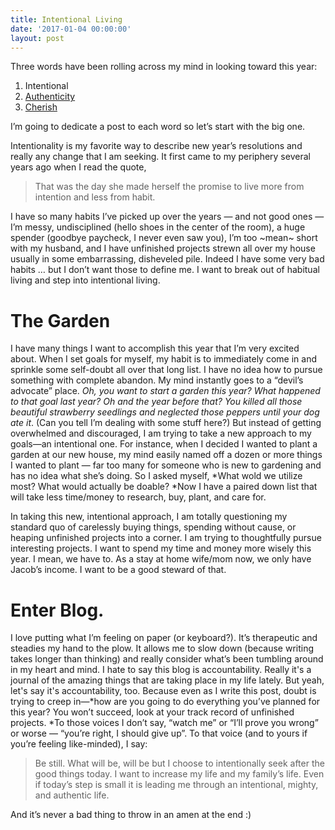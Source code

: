 ```yaml
---
title: Intentional Living
date: '2017-01-04 00:00:00'
layout: post
---
```

Three words have been rolling across my mind in looking toward this year:

1.  Intentional
2.  [Authenticity](http://bethanygearee.com/2017/01/06/authenticity.html)
3.  [Cherish](http://bethanygearee.com/2017/01/07/cherish.html)

I’m going to dedicate a post to each word so let’s start with the big one.

Intentionality is my favorite way to describe new year’s resolutions and really any change that I am seeking. It first came to my periphery several years ago when I read the quote,

> That was the day she made herself the promise to live more from intention and less from habit.

I have so many habits I’ve picked up over the years — and not good ones — I’m messy, undisciplined (hello shoes in the center of the room), a huge spender (goodbye paycheck, I never even saw you), I’m too ~mean~ short with my husband, and I have unfinished projects strewn all over my house usually in some embarrassing, disheveled pile. Indeed I have some very bad habits … but I don’t want those to define me. I want to break out of habitual living and step into intentional living.

# The Garden

I have many things I want to accomplish this year that I’m very excited about. When I set goals for myself, my habit is to immediately come in and sprinkle some self-doubt all over that long list. I have no idea how to pursue something with complete abandon. My mind instantly goes to a “devil’s advocate” place. _Oh, you want to start a garden this year? What happened to that goal last year? Oh and the year before that? You killed all those beautiful strawberry seedlings and neglected those peppers until your dog ate it_. (Can you tell I’m dealing with some stuff here?) But instead of getting overwhelmed and discouraged, I am trying to take a new approach to my goals—an intentional one. For instance, when I decided I wanted to plant a garden at our new house, my mind easily named off a dozen or more things I wanted to plant — far too many for someone who is new to gardening and has no idea what she’s doing. So I asked myself, *What wold we utilize most? What would actually be doable? *Now I have a paired down list that will take less time/money to research, buy, plant, and care for. 

In taking this new, intentional approach, I am totally questioning my standard quo of carelessly buying things, spending without cause, or heaping unfinished projects into a corner. I am trying to thoughtfully pursue interesting projects. I want to spend my time and money more wisely this year. I mean, we have to. As a stay at home wife/mom now, we only have Jacob’s income. I want to be a good steward of that. 

# Enter Blog. 

I love putting what I’m feeling on paper (or keyboard?). It’s therapeutic and steadies my hand to the plow. It allows me to slow down (because writing takes longer than thinking) and really consider what’s been tumbling around in my heart and mind. I hate to say this blog is accountability. Really it's a journal of the amazing things that are taking place in my life lately. But yeah, let's say it's accountability, too. Because even as I write this post, doubt is trying to creep in—*how are you going to do everything you’ve planned for this year? You won’t succeed, look at your track record of unfinished projects. *To those voices I don’t say, “watch me” or “I’ll prove you wrong” or worse — “you’re right, I should give up”. To that voice (and to yours if you’re feeling like-minded), I say:

> Be still. What will be, will be but I choose to intentionally seek after the good things today. I want to increase my life and my family’s life. Even if today’s step is small it is leading me through an intentional, mighty, and authentic life.

And it’s never a bad thing to throw in an amen at the end :)
